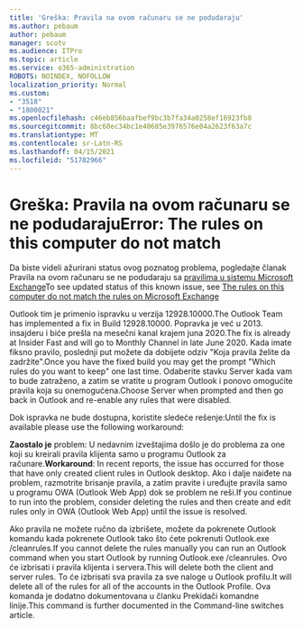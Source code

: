 ```yaml
---
title: 'Greška: Pravila na ovom računaru se ne podudaraju'
ms.author: pebaum
author: pebaum
manager: scotv
ms.audience: ITPro
ms.topic: article
ms.service: o365-administration
ROBOTS: NOINDEX, NOFOLLOW
localization_priority: Normal
ms.custom:
- "3518"
- "1800021"
ms.openlocfilehash: c46eb856baafbef9bc3b7fa34a0258ef16923fb8
ms.sourcegitcommit: 8bc60ec34bc1e40685e3976576e04a2623f63a7c
ms.translationtype: MT
ms.contentlocale: sr-Latn-RS
ms.lasthandoff: 04/15/2021
ms.locfileid: "51782966"
---
```

# <a name="error-the-rules-on-this-computer-do-not-match"></a><span data-ttu-id="7e36c-102">Greška: Pravila na ovom računaru se ne podudaraju</span><span class="sxs-lookup"><span data-stu-id="7e36c-102">Error: The rules on this computer do not match</span></span>

<span data-ttu-id="7e36c-103">Da biste videli ažurirani status ovog poznatog problema, pogledajte članak Pravila na ovom računaru se ne podudaraju sa [pravilima u sistemu Microsoft Exchange](https://support.office.com/article/d032e037-b224-429e-b325-633afde9b5f0)</span><span class="sxs-lookup"><span data-stu-id="7e36c-103">To see updated status of this known issue, see [The rules on this computer do not match the rules on Microsoft Exchange](https://support.office.com/article/d032e037-b224-429e-b325-633afde9b5f0)</span></span>

<span data-ttu-id="7e36c-104">Outlook tim je primenio ispravku u verzija 12928.10000.</span><span class="sxs-lookup"><span data-stu-id="7e36c-104">The Outlook Team has implemented a fix in Build 12928.10000.</span></span> <span data-ttu-id="7e36c-105">Popravka je već u 2013. insajderu i biće prešla na mesečni kanal krajem juna 2020.</span><span class="sxs-lookup"><span data-stu-id="7e36c-105">The fix is already at Insider Fast and will go to Monthly Channel in late June 2020.</span></span> <span data-ttu-id="7e36c-106">Kada imate fiksno pravilo, poslednji put možete da dobijete odziv "Koja pravila želite da zadržite".</span><span class="sxs-lookup"><span data-stu-id="7e36c-106">Once you have the fixed build you may get the prompt "Which rules do you want to keep" one last time.</span></span> <span data-ttu-id="7e36c-107">Odaberite stavku Server kada vam to bude zatraženo, a zatim se vratite u program Outlook i ponovo omogućite pravila koja su onemogućena.</span><span class="sxs-lookup"><span data-stu-id="7e36c-107">Choose Server when prompted and then go back in Outlook and re-enable any rules that were disabled.</span></span>

<span data-ttu-id="7e36c-108">Dok ispravka ne bude dostupna, koristite sledeće rešenje:</span><span class="sxs-lookup"><span data-stu-id="7e36c-108">Until the fix is available please use the following workaround:</span></span>

<span data-ttu-id="7e36c-109">**Zaostalo je** problem: U nedavnim izveštajima došlo je do problema za one koji su kreirali pravila klijenta samo u programu Outlook za računare.</span><span class="sxs-lookup"><span data-stu-id="7e36c-109">**Workaround**: In recent reports, the issue has occurred for those that have only created client rules in Outlook desktop.</span></span> <span data-ttu-id="7e36c-110">Ako i dalje naiđete na problem, razmotrite brisanje pravila, a zatim pravite i uređujte pravila samo u programu OWA (Outlook Web App) dok se problem ne reši.</span><span class="sxs-lookup"><span data-stu-id="7e36c-110">If you continue to run into the problem, consider deleting the rules and then create and edit rules only in OWA (Outlook Web App) until the issue is resolved.</span></span>

<span data-ttu-id="7e36c-111">Ako pravila ne možete ručno da izbrišete, možete da pokrenete Outlook komandu kada pokrenete Outlook tako što ćete pokrenuti Outlook.exe /cleanrules.</span><span class="sxs-lookup"><span data-stu-id="7e36c-111">If you cannot delete the rules manually you can run an Outlook command when you start Outlook by running Outlook.exe /cleanrules.</span></span> <span data-ttu-id="7e36c-112">Ovo će izbrisati i pravila klijenta i servera.</span><span class="sxs-lookup"><span data-stu-id="7e36c-112">This will delete both the client and server rules.</span></span> <span data-ttu-id="7e36c-113">To će izbrisati sva pravila za sve naloge u Outlook profilu.</span><span class="sxs-lookup"><span data-stu-id="7e36c-113">It will delete all of the rules for all of the accounts in the Outlook Profile.</span></span> <span data-ttu-id="7e36c-114">Ova komanda je dodatno dokumentovana u članku Prekidači komandne linije.</span><span class="sxs-lookup"><span data-stu-id="7e36c-114">This command is further documented in the Command-line switches article.</span></span>

